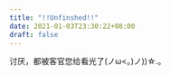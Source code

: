 ```yaml
---
title: "!!Unfinshed!!"
date: 2021-01-03T23:30:22+08:00
draft: false
---
```


讨厌，都被客官您给看光了(ノω<。)ノ))☆.。